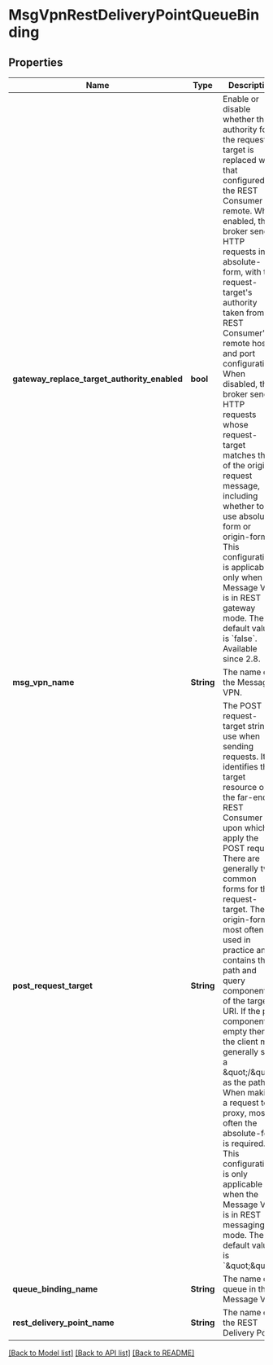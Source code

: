 # MsgVpnRestDeliveryPointQueueBinding

## Properties
Name | Type | Description | Notes
------------ | ------------- | ------------- | -------------
**gateway_replace_target_authority_enabled** | **bool** | Enable or disable whether the authority for the request-target is replaced with that configured for the REST Consumer remote. When enabled, the broker sends HTTP requests in absolute-form, with the request-target&#39;s authority taken from the REST Consumer&#39;s remote host and port configuration. When disabled, the broker sends HTTP requests whose request-target matches that of the original request message, including whether to use absolute-form or origin-form. This configuration is applicable only when the Message VPN is in REST gateway mode. The default value is &#x60;false&#x60;. Available since 2.8. | [optional] [default to null]
**msg_vpn_name** | **String** | The name of the Message VPN. | [optional] [default to null]
**post_request_target** | **String** | The POST request-target string to use when sending requests. It identifies the target resource on the far-end REST Consumer upon which to apply the POST request. There are generally two common forms for the request-target. The origin-form is most often used in practice and contains the path and query components of the target URI. If the path component is empty then the client must generally send a \&quot;/\&quot; as the path. When making a request to a proxy, most often the absolute-form is required. This configuration is only applicable when the Message VPN is in REST messaging mode. The default value is &#x60;\&quot;\&quot;&#x60;. | [optional] [default to null]
**queue_binding_name** | **String** | The name of a queue in the Message VPN. | [optional] [default to null]
**rest_delivery_point_name** | **String** | The name of the REST Delivery Point. | [optional] [default to null]

[[Back to Model list]](../README.md#documentation-for-models) [[Back to API list]](../README.md#documentation-for-api-endpoints) [[Back to README]](../README.md)


